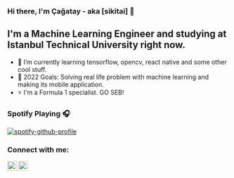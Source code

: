 ### Hi there, I'm Çağatay - aka [sikitai] :wave:
## I'm a Machine Learning Engineer and studying at Istanbul Technical University right now.

- :seedling: I’m currently learning tensorflow, opencv, react native and some other cool stuff.
- :eggplant: 2022 Goals: Solving real life problem with machine learning and making its mobile application.
- :zap: I'm a Formula 1 specialist. GO SEB!

### Spotify Playing :headphones:

[![spotify-github-profile](https://spotify-github-profile.vercel.app/api/view?uid=cutoyy&cover_image=true&theme=default)](https://github.com/kittinan/spotify-github-profile)
### Connect with me:

[<img align="left" alt="codeSTACKr | Twitter" width="22px" src="https://cdn.jsdelivr.net/npm/simple-icons@v3/icons/twitter.svg" />][twitter]
[<img align="left" alt="codeSTACKr | LinkedIn" width="22px" src="https://cdn.jsdelivr.net/npm/simple-icons@v3/icons/linkedin.svg" />][linkedin]
<br />


[twitter]: https://twitter.com/piyerparecim
[linkedin]: https://www.linkedin.com/in/cagoyagmur/
